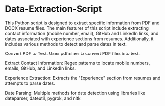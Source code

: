 # Data-Extraction-Script

This Python script is designed to extract specific information from PDF and DOCX resume files. The main features of this script include extracting contact information (mobile number, email), GitHub and LinkedIn links, and dates associated with experience sections from resumes. Additionally, it includes various methods to detect and parse dates in text.


Convert PDF to Text: Uses pdfminer to convert PDF files into text.

Extract Contact Information: Regex patterns to locate mobile numbers, emails, GitHub, and LinkedIn links.

Experience Extraction: Extracts the "Experience" section from resumes and attempts to parse dates.

Date Parsing: Multiple methods for date detection using libraries like dateparser, dateutil, pygrok, and nltk
